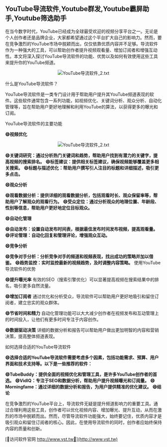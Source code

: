 ## **YouTube导流软件,Youtube群发,Youtube霸屏助手,Youtube筛选助手**

在当今数字时代，YouTube已经成为全球最受欢迎的视频分享平台之一。无论是个人创作者还是品牌企业，大家都希望通过这个平台扩大自己的影响力。然而，要在竞争激烈的YouTube市场中脱颖而出，仅仅依靠优质内容并不足够。导流软件作为一种强大的工具，可以帮助创作者提升视频观看量、增加订阅者和增强互动性。本文将深入探讨YouTube导流软件的功能、优势以及如何有效使用这些工具来提升你的YouTube频道。

 <center><img src="https://vst.tw/MP4/tuiguang/png/6.png" alt="YouTube导流软件_2.txt"></center>

什么是YouTube导流软件？

YouTube导流软件是一类专门设计用于帮助用户提升其YouTube频道表现的软件。这些软件通常包含一系列功能，如视频优化、关键词分析、观众分析、自动化管理等，旨在帮助用户更好地理解和利用YouTube的算法，以获得更多的曝光和订阅。

YouTube导流软件的主要功能

**😄视频优化**

 <center><img src="https://vst.tw/MP4/tuiguang/png/7.png" alt="YouTube导流软件_2.txt"></center>

**😄关键词研究：通过分析热门关键词和趋势，帮助用户找到有潜力的关键字，提高视频的搜索排名。**
**😄标签建议：提供相关标签建议，确保视频能够覆盖更多相关搜索。**
**😄标题与描述优化：帮助用户撰写引人注目的标题和详细描述，吸引更多点击。**

**😄观众分析**

**😄观看数据分析：提供详细的观看数据分析，包括观看时长、观众保留率等，帮助用户了解观众的观看行为。**
**😄受众定位：通过分析观众的地理位置、年龄段、性别等信息，帮助用户更好地定位目标观众。**

**😄自动化管理**

**😄自动发布：设置自动发布时间表，根据最佳发布时间发布视频，提高观看量。**
**😄评论管理：自动化回复和管理评论，增强观众互动。**

**😄竞争分析**

**😄竞争对手分析：分析竞争对手的频道和视频表现，找出成功的策略并加以借鉴。**
**😄趋势监控：实时监控最新的视频趋势，及时调整内容策略。**
使用YouTube导流软件的优势

**😄提升曝光率**
有效的SEO（搜索引擎优化）可以显著提高视频在搜索结果中的排名，吸引更多自然流量。

**😄增加订阅者**
通过优化和分析受众，导流软件可以帮助用户更好地吸引和留住订阅者，建立忠实的观众群体。

**😄节省时间和精力**
自动化管理功能可以大大减少创作者在视频发布和互动管理上的时间投入，让他们有更多时间专注于内容创作。

**😄数据驱动决策**
详细的数据分析和报告可以帮助用户做出更加明智的内容和营销决策，提高整体频道表现。

如何选择合适的YouTube导流软件

**😄选择合适的YouTube导流软件需要考虑多个因素，包括功能需求、预算、用户界面和技术支持等。以下是一些推荐的软件：**

**😄TubeBuddy：提供全面的视频优化和管理工具，是许多YouTube创作者的首选。**
**😄VidIQ：专注于SEO和数据分析，帮助用户提升视频曝光和订阅量。**
**😄Morningfame：通过详细的数据分析和报告，为用户提供精准的优化建议。**
**😄结论**

在竞争激烈的YouTube平台上，导流软件无疑是提升频道影响力的重要工具。通过合理利用这些工具，创作者可以优化视频内容、增加曝光、提升互动，从而在激烈的市场中脱颖而出。然而，尽管导流软件功能强大，始终要记住，优质内容才是吸引观众和留住订阅者的核心。因此，在使用导流软件的同时，创作者应始终保持内容的质量和创新。


[👻访问软件官网 http://www.vst.tw👻](http://www.vst.tw)
